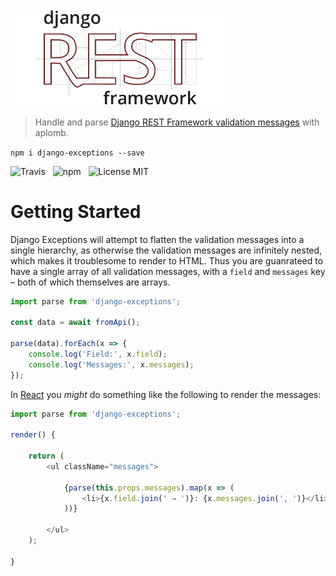<img alt="Django Exceptions" src="media/django-rest-framework.png" width="350" />

> Handle and parse [Django REST Framework validation messages](https://docs.djangoproject.com/en/1.11/ref/forms/validation/) with aplomb.

`npm i django-exceptions --save`

![Travis](http://img.shields.io/travis/Wildhoney/DjangoExceptions.svg?style=flat-square)
&nbsp;
![npm](http://img.shields.io/npm/v/django-exceptions.svg?style=flat-square)
&nbsp;
![License MIT](http://img.shields.io/badge/license-mit-lightgrey.svg?style=flat-square)

# Getting Started

Django Exceptions will attempt to flatten the validation messages into a single hierarchy, as otherwise the validation messages are infinitely nested, which makes it troublesome to render to HTML. Thus you are guanrateed to have a single array of all validation messages, with a `field` and `messages` key &ndash; both of which themselves are arrays.

```javascript
import parse from 'django-exceptions';

const data = await fromApi();

parse(data).forEach(x => {
    console.log('Field:', x.field);
    console.log('Messages:', x.messages);
});
```

In [React](https://github.com/facebook/react) you *might* do something like the following to render the messages:

```javascript
import parse from 'django-exceptions';

render() {
    
    return (
        <ul className="messages">

            {parse(this.props.messages).map(x => (
                <li>{x.field.join(' → ')}: {x.messages.join(', ')}</li>
            ))}

        </ul>
    );

}
```

